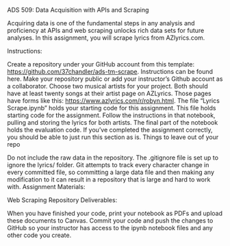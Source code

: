 ADS 509: Data Acquisition with APIs and Scraping

Acquiring data is one of the fundamental steps in any analysis and proficiency at APIs and web scraping unlocks rich data sets for future analyses. In this assignment, you will scrape lyrics from AZlyrics.com.

Instructions:

Create a repository under your GitHub account from this template: https://github.com/37chandler/ads-tm-scrape. Instructions can be found here. Make your repository public or add your instructor’s Github account as a collaborator.
Choose two musical artists for your project. Both should have at least twenty songs at their artist page on AZLyrics. Those pages have forms like this: https://www.azlyrics.com/r/robyn.html.
The file “Lyrics Scrape.ipynb” holds your starting code for this assignment.
This file holds starting code for the assignment. Follow the instructions in that notebook, pulling and storing the lyrics for both artists.
The final part of the notebook holds the evaluation code. If you’ve completed the assignment correctly, you should be able to just run this section as is.
Things to leave out of your repo

Do not include the raw data in the repository. The .gitignore file is set up to ignore the lyrics/ folder. Git attempts to track every character change in every committed file, so committing a large data file and then making any modification to it can result in a repository that is large and hard to work with.
Assignment Materials:

Web Scraping Repository
Deliverables:

When you have finished your code, print your notebook as PDFs and upload these documents to Canvas.
Commit your code and push the changes to GitHub so your instructor has access to the ipynb notebook files and any other code you create.

